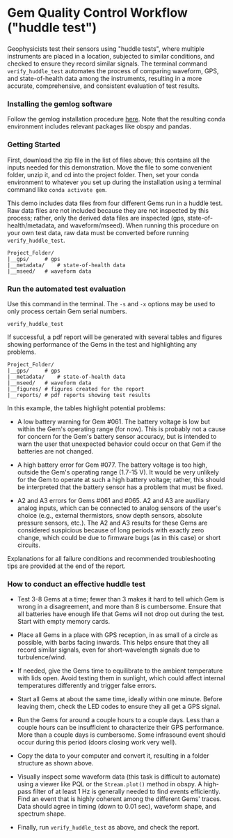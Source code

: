 # Gem Quality Control Workflow ("huddle test")
###
Geophysicists test their sensors using "huddle tests", where multiple instruments are placed in a location, subjected to similar conditions, and checked to ensure they record similar signals. The terminal command `verify_huddle_test` automates the process of comparing waveform, GPS, and state-of-health data among the instruments, resulting in a more accurate, comprehensive, and consistent evaluation of test results. 

### Installing the gemlog software
Follow the gemlog installation procedure [here](https://github.com/ajakef/gemlog/blob/main/README.md). Note that the resulting conda environment includes relevant packages like obspy and pandas.

### Getting Started
First, download the zip file in the list of files above; this contains all the inputs needed for this demonstration. Move the file to some convenient folder, unzip it, and cd into the project folder. Then, set your conda environment to whatever you set up during the installation using a terminal command like `conda activate gem`.

This demo includes data files from four different Gems run in a huddle test. Raw data files are not included because they are not inspected by this process; rather, only the derived data files are inspected (gps, state-of-health/metadata, and waveform/mseed). When running this procedure on your own test data, raw data must be converted before running `verify_huddle_test`.
```
Project_Folder/
|__gps/		# gps
|__metadata/	# state-of-health data
|__mseed/	# waveform data
```

### Run the automated test evaluation
Use this command in the terminal. The `-s` and `-x` options may be used to only process certain Gem serial numbers.

```verify_huddle_test```

If successful, a pdf report will be generated with several tables and figures showing performance of the Gems in the test and highlighting any problems.

```
Project_Folder/
|__gps/		# gps
|__metadata/	# state-of-health data
|__mseed/	# waveform data
|__figures/	# figures created for the report
|__reports/	# pdf reports showing test results
```

In this example, the tables highlight potential problems:

- A low battery warning for Gem #061. The battery voltage is low but within the Gem's operating range (for now). This is probably not a cause for concern for the Gem's battery sensor accuracy, but is intended to warn the user that unexpected behavior could occur on that Gem if the batteries are not changed.

- A high battery error for Gem #077. The battery voltage is too high, outside the Gem's operating range (1.7-15 V). It would be very unlikely for the Gem to operate at such a high battery voltage; rather, this should be interpreted that the battery sensor has a problem that must be fixed.

- A2 and A3 errors for Gems #061 and #065. A2 and A3 are auxiliary analog inputs, which can be connected to analog sensors of the user's choice (e.g., external thermistors, snow depth sensors, absolute pressure sensors, etc.). The A2 and A3 results for these Gems are considered suspicious because of long periods with exactly zero change, which could be due to firmware bugs (as in this case) or short circuits.

Explanations for all failure conditions and recommended troubleshooting tips are provided at the end of the report.

### How to conduct an effective huddle test
- Test 3-8 Gems at a time; fewer than 3 makes it hard to tell which Gem is wrong in a disagreement, and more than 8 is cumbersome. Ensure that all batteries have enough life that Gems will not drop out during the test. Start with empty memory cards.

- Place all Gems in a place with GPS reception, in as small of a circle as possible, with barbs facing inwards. This helps ensure that they all record similar signals, even for short-wavelength signals due to turbulence/wind. 

- If needed, give the Gems time to equilibrate to the ambient temperature with lids open. Avoid testing them in sunlight, which could affect internal temperatures differently and trigger false errors.

- Start all Gems at about the same time, ideally within one minute. Before leaving them, check the LED codes to ensure they all get a GPS signal.

- Run the Gems for around a couple hours to a couple days. Less than a couple hours can be insufficient to characterize their GPS performance. More than a couple days is cumbersome. Some infrasound event should occur during this period (doors closing work very well).

- Copy the data to your computer and convert it, resulting in a folder structure as shown above.

- Visually inspect some waveform data (this task is difficult to automate) using a viewer like PQL or the `Stream.plot()` method in obspy. A high-pass filter of at least 1 Hz is generally needed to find events efficiently. Find an event that is highly coherent among the different Gems' traces. Data should agree in timing (down to 0.01 sec), waveform shape, and spectrum shape.

- Finally, run `verify_huddle_test` as above, and check the report.